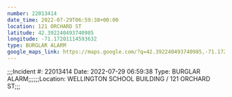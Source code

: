 ```yaml
---
number: 22013414
date_time: 2022-07-29T06:59:38+00:00
location: 121 ORCHARD ST
latitude: 42.392240493740985
longitude: -71.17201114593632
type: BURGLAR ALARM
google_maps_link: https://maps.google.com/?q=42.392240493740985,-71.17201114593632
---
```


;;;Incident #: 22013414  Date: 2022-07-29 06:59:38   Type: BURGLAR ALARM;;;;;;Location: WELLINGTON SCHOOL BUILDING / 121 ORCHARD ST;;;
